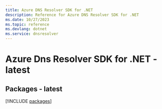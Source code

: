 ```yaml
---
title: Azure DNS Resolver SDK for .NET
description: Reference for Azure DNS Resolver SDK for .NET
ms.date: 10/27/2023
ms.topic: reference
ms.devlang: dotnet
ms.service: dnsresolver
---
```

# Azure Dns Resolver SDK for .NET - latest
## Packages - latest
[!INCLUDE [packages](dns-resolver-index.md)]